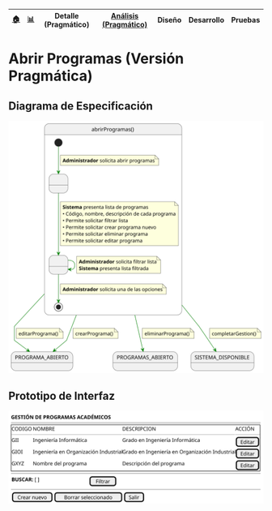 <div align=right>
 
|[🏠️](../../../README.md)|[ 📊](https://raw.githubusercontent.com/mmasias/pySigHor/main/images/RUP/99-seguimiento/diagrama-contexto-administrador.svg)|**Detalle (Pragmático)**|[Análisis (Pragmático)](../../../01-analisis/casos-uso/abrirProgramas/README.md)|Diseño|Desarrollo|Pruebas|
|-|-|-|-|-|-|-|

</div>

# Abrir Programas (Versión Pragmática)

## Diagrama de Especificación

![abrirProgramas](/images/RUP/00-casos-uso/02-detalle/abrirProgramas/abrirProgramas.svg)

## Prototipo de Interfaz

<div align=center>

![abrirProgramas-wireframe](/images/RUP/00-casos-uso/02-detalle/abrirProgramas/abrirProgramas-wireframe.svg)

</div>

